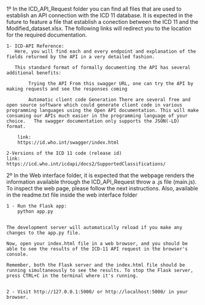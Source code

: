 1º In the ICD_API_Request folder you can find all files that are used to establish an API connection with the ICD 11 database. It is expected in the future to feature a file that establish a conection between the ICD 11 and the Modified_dataset.xlsx. The following links will redirect you to the location for the required documentation.

	1- ICD-API Reference:  
	   Here, you will find each and every endpoint and explanation of the fields returned by the API in a very detailed fashion.

	   This standard format of formally documenting the API has several additional benefits:

			Trying the API From this swagger URL, one can try the API by making requests and see the responses coming

			Automatic client code Generation There are several free and open source software which could generate client code in various programming languages using the Open API documentation. This will make consuming our APIs much easier in the programming language of your choice.   The swagger documentation only supports the JSON(-LD) format.
		
		link:
		https://id.who.int/swagger/index.html
	
	2-Versions of the ICD 11 code (release id)
	link:
	https://icd.who.int/icdapi/docs2/SupportedClassifications/


2º In the  Web interface folder, it is expected that the webpage renders the information available through the ICD_API_Request throw a .js file (main.js). To inspect the web page, please follow the next instructions. Also, available in the readme.txt file inside the web interface folder

	1 - Run the Flask app:
		python app.py


	The development server will automatically reload if you make any changes to the app.py file.

	Now, open your index.html file in a web browser, and you should be able to see the results of the ICD-11 API request in the browser's console.

	Remember, both the Flask server and the index.html file should be running simultaneously to see the results. To stop the Flask server, press CTRL+C in the terminal where it's running.


	2 - Visit http://127.0.0.1:5000/ or http://localhost:5000/ in your browser.
